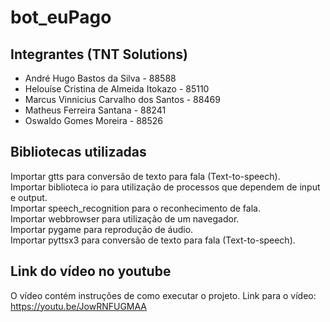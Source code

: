 # bot_euPago

## Integrantes (TNT Solutions)

* André Hugo Bastos da Silva - 88588
* Helouíse Cristina de Almeida Itokazo - 85110
* Marcus Vinnicius Carvalho dos Santos - 88469
* Matheus Ferreira Santana - 88241
* Oswaldo Gomes Moreira - 88526

## Bibliotecas utilizadas

Importar gtts para conversão de texto para fala (Text-to-speech). <br>
Importar biblioteca io para utilização de processos que dependem de input e output. <br>
Importar speech_recognition para o reconhecimento de fala. <br>
Importar webbrowser para utilização de um navegador. <br>
Importar pygame para reprodução de áudio. <br>
Importar pyttsx3 para conversão de texto para fala (Text-to-speech). <br>

## Link do vídeo no youtube

O vídeo contém instruções de como executar o projeto. Link para o vídeo: https://youtu.be/JowRNFUGMAA
